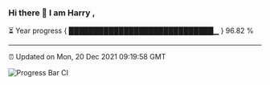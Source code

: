 ### Hi there 👋 I am Harry , 

⏳ Year progress { █████████████████████████████▁ } 96.82 %

---

⏰ Updated on Mon, 20 Dec 2021 09:19:58 GMT

![Progress Bar CI](https://github.com/duykhang68/duykhang68/workflows/Progress%20Bar%20CI/badge.svg)
